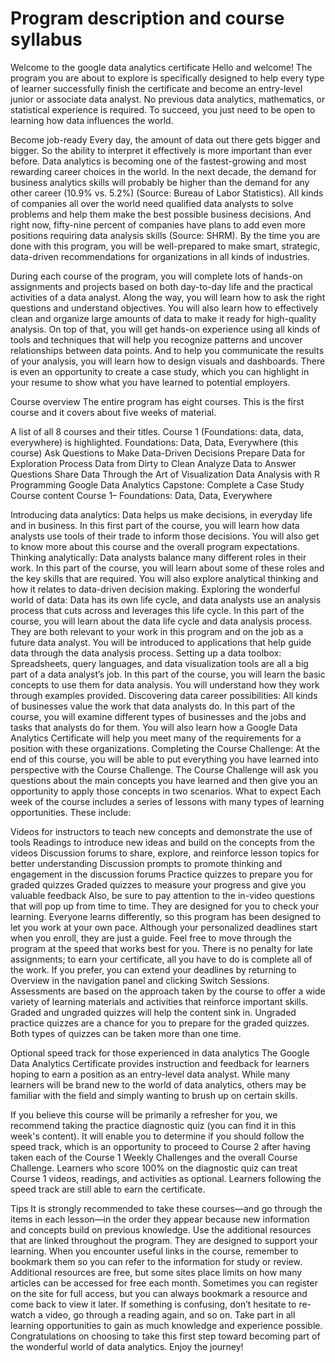 # Program description and course syllabus
Welcome to the google data analytics certificate
Hello and welcome! The program you are about to explore is specifically designed to help every type of learner successfully finish the certificate and become an entry-level junior or associate data analyst. No previous data analytics, mathematics, or statistical experience is required. To succeed, you just need to be open to learning how data influences the world. 

Become job-ready
Every day, the amount of data out there gets bigger and bigger. So the ability to interpret it effectively is more important than ever before. Data analytics is becoming one of the fastest-growing and most rewarding career choices in the world. In the next decade, the demand for business analytics skills will probably be higher than the demand for any other career (10.9% vs. 5.2%) (Source: Bureau of Labor Statistics). All kinds of companies all over the world need qualified data analysts to solve problems and help them make the best possible business decisions. And right now, fifty-nine percent of companies have plans to add even more positions requiring data analysis skills (Source: SHRM). By the time you are done with this program, you will be well-prepared to make smart, strategic, data-driven recommendations for organizations in all kinds of industries. 

During each course of the program, you will complete lots of hands-on assignments and projects based on both day-to-day life and the practical activities of a data analyst. Along the way, you will learn how to ask the right questions and understand objectives. You will also learn how to effectively clean and organize large amounts of data to make it ready for high-quality analysis. On top of that, you will get hands-on experience using all kinds of tools and techniques that will help you recognize patterns and uncover relationships between data points. And to help you communicate the results of your analysis, you will learn how to design visuals and dashboards. There is even an opportunity to create a case study, which you can highlight in your resume to show what you have learned to potential employers. 

Course overview
The entire program has eight courses. This is the first course and it covers about five weeks of material. 

A list of all 8 courses and their titles. Course 1 (Foundations: data, data, everywhere) is highlighted.
Foundations: Data, Data, Everywhere (this course)
Ask Questions to Make Data-Driven Decisions
Prepare Data for Exploration
Process Data from Dirty to Clean
Analyze Data to Answer Questions
Share Data Through the Art of Visualization 
Data Analysis with R Programming 
Google Data Analytics Capstone: Complete a Case Study 
Course content
Course 1– Foundations: Data, Data, Everywhere

Introducing data analytics: Data helps us make decisions, in everyday life and in business. In this first part of the course, you will learn how data analysts use tools of their trade to inform those decisions. You will also get to know more about this course and the overall program expectations.
Thinking analytically: Data analysts balance many different roles in their work. In this part of the course, you will learn about some of these roles and the key skills that are required. You will also explore analytical thinking and how it relates to data-driven decision making.
Exploring the wonderful world of data: Data has its own life cycle, and data analysts use an analysis process that cuts across and leverages this life cycle. In this part of the course, you will learn about the data life cycle and data analysis process. They are both relevant to your work in this program and on the job as a future data analyst. You will be introduced to applications that help guide data through the data analysis process.
Setting up a data toolbox: Spreadsheets, query languages, and data visualization tools are all a big part of a data analyst’s job. In this part of the course, you will learn the basic concepts to use them for data analysis. You will understand how they work through examples provided.
Discovering data career possibilities: All kinds of businesses value the work that data analysts do. In this part of the course, you will examine different types of businesses and the jobs and tasks that analysts do for them. You will also learn how a Google Data Analytics Certificate will help you meet many of the requirements for a position with these organizations.
Completing the Course Challenge: At the end of this course, you will be able to put everything you have learned into perspective with the Course Challenge. The Course Challenge will ask you questions about the main concepts you have learned and then give you an opportunity to apply those concepts in two scenarios.
What to expect
Each week of the course includes a series of lessons with many types of learning opportunities. These include:

Videos for instructors to teach new concepts and demonstrate the use of tools
Readings to introduce new ideas and build on the concepts from the videos
Discussion forums to share, explore, and reinforce lesson topics for better understanding
Discussion prompts to promote thinking and engagement in the discussion forums
Practice quizzes to prepare you for graded quizzes
Graded quizzes to measure your progress and give you valuable feedback 
Also, be sure to pay attention to the in-video questions that will pop up from time to time. They are designed for you to check your learning. 
Everyone learns differently, so this program has been designed to let you work at your own pace. Although your personalized deadlines start when you enroll, they are just a guide. Feel free to move through the program at the speed that works best for you. There is no penalty for late assignments; to earn your certificate, all you have to do is complete all of the work. If you prefer, you can extend your deadlines by returning to Overview in the navigation panel and clicking Switch Sessions. Assessments are based on the approach taken by the course to offer a wide variety of learning materials and activities that reinforce important skills. Graded and ungraded quizzes will help the content sink in. Ungraded practice quizzes are a chance for you to prepare for the graded quizzes. Both types of quizzes can be taken more than one time. 

Optional speed track for those experienced in data analytics
The Google Data Analytics Certificate provides instruction and feedback for learners hoping to earn a position as an entry-level data analyst. While many learners will be brand new to the world of data analytics, others may be familiar with the field and simply wanting to brush up on certain skills. 

If you believe this course will be primarily a refresher for you, we recommend taking the practice diagnostic quiz (you can find it in this week's content). It will enable you to determine if you should follow the speed track, which is an opportunity to proceed to Course 2 after having taken each of the Course 1 Weekly Challenges and the overall Course Challenge. Learners who score 100% on the diagnostic quiz can treat Course 1 videos, readings, and activities as optional. Learners following the speed track are still able to earn the certificate. 

Tips
It is strongly recommended to take these courses—and go through the items in each lesson—in the order they appear because new information and concepts build on previous knowledge. 
Use the additional resources that are linked throughout the program. They are designed to support your learning. 
When you encounter useful links in the course, remember to bookmark them so you can refer to the information for study or review.
Additional resources are free, but some sites place limits on how many articles can be accessed for free each month. Sometimes you can register on the site for full access, but you can always bookmark a resource and come back to view it later.
If something is confusing, don’t hesitate to re-watch a video, go through a reading again, and so on.
Take part in all learning opportunities to gain as much knowledge and experience possible. 
Congratulations on choosing to take this first step toward becoming part of the wonderful world of data analytics. Enjoy the journey!

